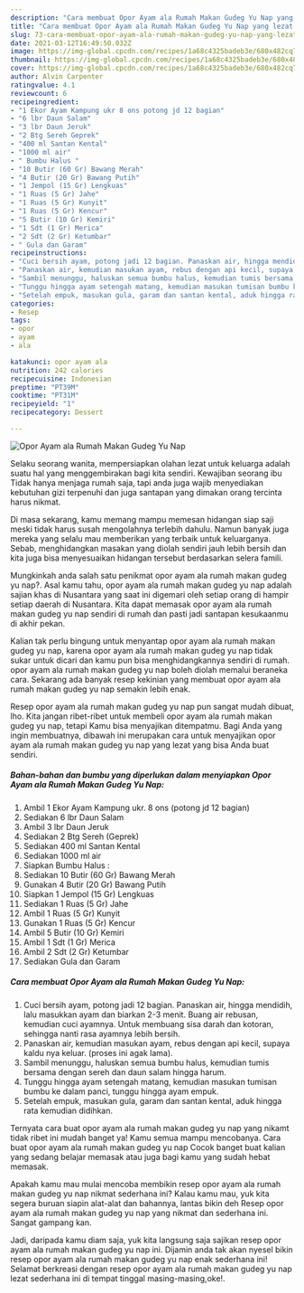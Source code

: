```yaml
---
description: "Cara membuat Opor Ayam ala Rumah Makan Gudeg Yu Nap yang lezat dan Mudah Dibuat"
title: "Cara membuat Opor Ayam ala Rumah Makan Gudeg Yu Nap yang lezat dan Mudah Dibuat"
slug: 73-cara-membuat-opor-ayam-ala-rumah-makan-gudeg-yu-nap-yang-lezat-dan-mudah-dibuat
date: 2021-03-12T16:49:50.032Z
image: https://img-global.cpcdn.com/recipes/1a68c4325badeb3e/680x482cq70/opor-ayam-ala-rumah-makan-gudeg-yu-nap-foto-resep-utama.jpg
thumbnail: https://img-global.cpcdn.com/recipes/1a68c4325badeb3e/680x482cq70/opor-ayam-ala-rumah-makan-gudeg-yu-nap-foto-resep-utama.jpg
cover: https://img-global.cpcdn.com/recipes/1a68c4325badeb3e/680x482cq70/opor-ayam-ala-rumah-makan-gudeg-yu-nap-foto-resep-utama.jpg
author: Alvin Carpenter
ratingvalue: 4.1
reviewcount: 6
recipeingredient:
- "1 Ekor Ayam Kampung ukr 8 ons potong jd 12 bagian"
- "6 lbr Daun Salam"
- "3 lbr Daun Jeruk"
- "2 Btg Sereh Geprek"
- "400 ml Santan Kental"
- "1000 ml air"
- " Bumbu Halus "
- "10 Butir (60 Gr) Bawang Merah"
- "4 Butir (20 Gr) Bawang Putih"
- "1 Jempol (15 Gr) Lengkuas"
- "1 Ruas (5 Gr) Jahe"
- "1 Ruas (5 Gr) Kunyit"
- "1 Ruas (5 Gr) Kencur"
- "5 Butir (10 Gr) Kemiri"
- "1 Sdt (1 Gr) Merica"
- "2 Sdt (2 Gr) Ketumbar"
- " Gula dan Garam"
recipeinstructions:
- "Cuci bersih ayam, potong jadi 12 bagian. Panaskan air, hingga mendidih, lalu masukkan ayam dan biarkan 2-3 menit. Buang air rebusan, kemudian cuci ayamnya. Untuk membuang sisa darah dan kotoran, sehingga nanti rasa ayamnya lebih bersih."
- "Panaskan air, kemudian masukan ayam, rebus dengan api kecil, supaya kaldu nya keluar. (proses ini agak lama)."
- "Sambil menunggu, haluskan semua bumbu halus, kemudian tumis bersama dengan sereh dan daun salam hingga harum."
- "Tunggu hingga ayam setengah matang, kemudian masukan tumisan bumbu ke dalam panci, tunggu hingga ayam empuk."
- "Setelah empuk, masukan gula, garam dan santan kental, aduk hingga rata kemudian didihkan."
categories:
- Resep
tags:
- opor
- ayam
- ala

katakunci: opor ayam ala 
nutrition: 242 calories
recipecuisine: Indonesian
preptime: "PT39M"
cooktime: "PT31M"
recipeyield: "1"
recipecategory: Dessert

---
```



![Opor Ayam ala Rumah Makan Gudeg Yu Nap](https://img-global.cpcdn.com/recipes/1a68c4325badeb3e/680x482cq70/opor-ayam-ala-rumah-makan-gudeg-yu-nap-foto-resep-utama.jpg)

Selaku seorang wanita, mempersiapkan olahan lezat untuk keluarga adalah suatu hal yang menggembirakan bagi kita sendiri. Kewajiban seorang ibu Tidak hanya menjaga rumah saja, tapi anda juga wajib menyediakan kebutuhan gizi terpenuhi dan juga santapan yang dimakan orang tercinta harus nikmat.

Di masa  sekarang, kamu memang mampu memesan hidangan siap saji meski tidak harus susah mengolahnya terlebih dahulu. Namun banyak juga mereka yang selalu mau memberikan yang terbaik untuk keluarganya. Sebab, menghidangkan masakan yang diolah sendiri jauh lebih bersih dan kita juga bisa menyesuaikan hidangan tersebut berdasarkan selera famili. 



Mungkinkah anda salah satu penikmat opor ayam ala rumah makan gudeg yu nap?. Asal kamu tahu, opor ayam ala rumah makan gudeg yu nap adalah sajian khas di Nusantara yang saat ini digemari oleh setiap orang di hampir setiap daerah di Nusantara. Kita dapat memasak opor ayam ala rumah makan gudeg yu nap sendiri di rumah dan pasti jadi santapan kesukaanmu di akhir pekan.

Kalian tak perlu bingung untuk menyantap opor ayam ala rumah makan gudeg yu nap, karena opor ayam ala rumah makan gudeg yu nap tidak sukar untuk dicari dan kamu pun bisa menghidangkannya sendiri di rumah. opor ayam ala rumah makan gudeg yu nap boleh diolah memalui beraneka cara. Sekarang ada banyak resep kekinian yang membuat opor ayam ala rumah makan gudeg yu nap semakin lebih enak.

Resep opor ayam ala rumah makan gudeg yu nap pun sangat mudah dibuat, lho. Kita jangan ribet-ribet untuk membeli opor ayam ala rumah makan gudeg yu nap, tetapi Kamu bisa menyajikan ditempatmu. Bagi Anda yang ingin membuatnya, dibawah ini merupakan cara untuk menyajikan opor ayam ala rumah makan gudeg yu nap yang lezat yang bisa Anda buat sendiri.

<!--inarticleads1-->

##### Bahan-bahan dan bumbu yang diperlukan dalam menyiapkan Opor Ayam ala Rumah Makan Gudeg Yu Nap:

1. Ambil 1 Ekor Ayam Kampung ukr. 8 ons (potong jd 12 bagian)
1. Sediakan 6 lbr Daun Salam
1. Ambil 3 lbr Daun Jeruk
1. Sediakan 2 Btg Sereh (Geprek)
1. Sediakan 400 ml Santan Kental
1. Sediakan 1000 ml air
1. Siapkan  Bumbu Halus :
1. Sediakan 10 Butir (60 Gr) Bawang Merah
1. Gunakan 4 Butir (20 Gr) Bawang Putih
1. Siapkan 1 Jempol (15 Gr) Lengkuas
1. Sediakan 1 Ruas (5 Gr) Jahe
1. Ambil 1 Ruas (5 Gr) Kunyit
1. Gunakan 1 Ruas (5 Gr) Kencur
1. Ambil 5 Butir (10 Gr) Kemiri
1. Ambil 1 Sdt (1 Gr) Merica
1. Ambil 2 Sdt (2 Gr) Ketumbar
1. Sediakan  Gula dan Garam




<!--inarticleads2-->

##### Cara membuat Opor Ayam ala Rumah Makan Gudeg Yu Nap:

1. Cuci bersih ayam, potong jadi 12 bagian. Panaskan air, hingga mendidih, lalu masukkan ayam dan biarkan 2-3 menit. Buang air rebusan, kemudian cuci ayamnya. Untuk membuang sisa darah dan kotoran, sehingga nanti rasa ayamnya lebih bersih.
1. Panaskan air, kemudian masukan ayam, rebus dengan api kecil, supaya kaldu nya keluar. (proses ini agak lama).
1. Sambil menunggu, haluskan semua bumbu halus, kemudian tumis bersama dengan sereh dan daun salam hingga harum.
1. Tunggu hingga ayam setengah matang, kemudian masukan tumisan bumbu ke dalam panci, tunggu hingga ayam empuk.
1. Setelah empuk, masukan gula, garam dan santan kental, aduk hingga rata kemudian didihkan.




Ternyata cara buat opor ayam ala rumah makan gudeg yu nap yang nikamt tidak ribet ini mudah banget ya! Kamu semua mampu mencobanya. Cara buat opor ayam ala rumah makan gudeg yu nap Cocok banget buat kalian yang sedang belajar memasak atau juga bagi kamu yang sudah hebat memasak.

Apakah kamu mau mulai mencoba membikin resep opor ayam ala rumah makan gudeg yu nap nikmat sederhana ini? Kalau kamu mau, yuk kita segera buruan siapin alat-alat dan bahannya, lantas bikin deh Resep opor ayam ala rumah makan gudeg yu nap yang nikmat dan sederhana ini. Sangat gampang kan. 

Jadi, daripada kamu diam saja, yuk kita langsung saja sajikan resep opor ayam ala rumah makan gudeg yu nap ini. Dijamin anda tak akan nyesel bikin resep opor ayam ala rumah makan gudeg yu nap enak sederhana ini! Selamat berkreasi dengan resep opor ayam ala rumah makan gudeg yu nap lezat sederhana ini di tempat tinggal masing-masing,oke!.

